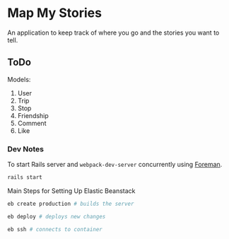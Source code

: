 # Map My Stories
An application to keep track of where you go and the stories you want to tell.

## ToDo
Models:
  1. User
  2. Trip
  3. Stop
  4. Friendship
  5. Comment
  6. Like

### Dev Notes
To start Rails server and `webpack-dev-server` concurrently using [Foreman](https://github.com/ddollar/foreman).
```bash
rails start
```

Main Steps for Setting Up Elastic Beanstack
```bash
eb create production # builds the server

eb deploy # deploys new changes

eb ssh # connects to container
```
